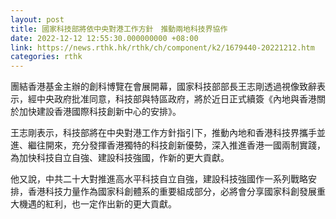 ```yaml
---
layout: post
title: 國家科技部將依中央對港工作方針　推動兩地科技界協作
date: 2022-12-12 12:55:30.000000000 +08:00
link: https://news.rthk.hk/rthk/ch/component/k2/1679440-20221212.htm
categories: rthk
---
```


團結香港基金主辦的創科博覽在會展開幕，國家科技部部長王志剛透過視像致辭表示，經中央政府批准同意，科技部與特區政府，將於近日正式續簽《內地與香港關於加快建設香港國際科技創新中心的安排》。

王志剛表示，科技部將在中央對港工作方針指引下，推動內地和香港科技界攜手並進、繼往開來，充分發揮香港獨特的科技創新優勢，深入推進香港一國兩制實踐，為加快科技自立自強、建設科技強國，作新的更大貢獻。

他又說，中共二十大對推進高水平科技自立自強，建設科技強國作一系列戰略安排，香港科技力量作為國家科創體系的重要組成部分，必將會分享國家科創發展重大機遇的紅利，也一定作出新的更大貢獻。
